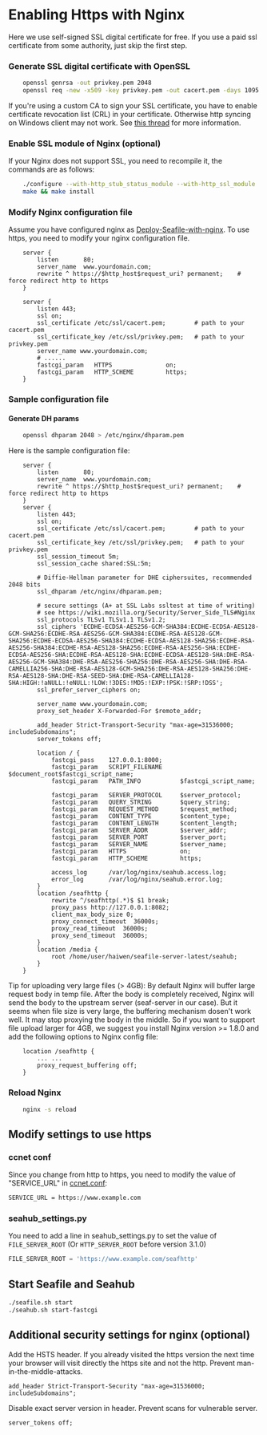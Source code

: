 # Enabling Https with Nginx

Here we use self-signed SSL digital certificate for free. If you use a paid ssl certificate from some authority, just skip the first step.

### Generate SSL digital certificate with OpenSSL
```bash
    openssl genrsa -out privkey.pem 2048
    openssl req -new -x509 -key privkey.pem -out cacert.pem -days 1095
```

If you're using a custom CA to sign your SSL certificate, you have to enable certificate revocation list (CRL) in your certificate. Otherwise http syncing on Windows client may not work. See [this thread](https://forum.seafile-server.org/t/https-syncing-on-windows-machine-using-custom-ca/898) for more information.

### Enable SSL module of Nginx (optional)
If your Nginx does not support SSL, you need to recompile it, the commands are as follows:
```bash
    ./configure --with-http_stub_status_module --with-http_ssl_module
    make && make install
```

### Modify Nginx configuration file

Assume you have configured nginx as
[Deploy-Seafile-with-nginx](deploy_with_nginx.md). To use https, you need to modify your nginx configuration file.
```nginx
    server {
        listen       80;
        server_name  www.yourdomain.com;
        rewrite ^ https://$http_host$request_uri? permanent;	# force redirect http to https
    }

    server {
        listen 443;
        ssl on;
        ssl_certificate /etc/ssl/cacert.pem;    	# path to your cacert.pem
        ssl_certificate_key /etc/ssl/privkey.pem;	# path to your privkey.pem
        server_name www.yourdomain.com;
        # ......
        fastcgi_param   HTTPS               on;
        fastcgi_param   HTTP_SCHEME         https;
    }
```


### Sample configuration file

#### Generate DH params
```bash
    openssl dhparam 2048 > /etc/nginx/dhparam.pem
```

Here is the sample configuration file:

```nginx
    server {
        listen       80;
        server_name  www.yourdomain.com;
        rewrite ^ https://$http_host$request_uri? permanent;	# force redirect http to https
    }
    server {
        listen 443;
        ssl on;
        ssl_certificate /etc/ssl/cacert.pem;        # path to your cacert.pem
        ssl_certificate_key /etc/ssl/privkey.pem;	# path to your privkey.pem
        ssl_session_timeout 5m;
        ssl_session_cache shared:SSL:5m;

        # Diffie-Hellman parameter for DHE ciphersuites, recommended 2048 bits
        ssl_dhparam /etc/nginx/dhparam.pem;

        # secure settings (A+ at SSL Labs ssltest at time of writing)
        # see https://wiki.mozilla.org/Security/Server_Side_TLS#Nginx
        ssl_protocols TLSv1 TLSv1.1 TLSv1.2;
        ssl_ciphers 'ECDHE-ECDSA-AES256-GCM-SHA384:ECDHE-ECDSA-AES128-GCM-SHA256:ECDHE-RSA-AES256-GCM-SHA384:ECDHE-RSA-AES128-GCM-SHA256:ECDHE-ECDSA-AES256-SHA384:ECDHE-ECDSA-AES128-SHA256:ECDHE-RSA-AES256-SHA384:ECDHE-RSA-AES128-SHA256:ECDHE-RSA-AES256-SHA:ECDHE-ECDSA-AES256-SHA:ECDHE-RSA-AES128-SHA:ECDHE-ECDSA-AES128-SHA:DHE-RSA-AES256-GCM-SHA384:DHE-RSA-AES256-SHA256:DHE-RSA-AES256-SHA:DHE-RSA-CAMELLIA256-SHA:DHE-RSA-AES128-GCM-SHA256:DHE-RSA-AES128-SHA256:DHE-RSA-AES128-SHA:DHE-RSA-SEED-SHA:DHE-RSA-CAMELLIA128-SHA:HIGH:!aNULL:!eNULL:!LOW:!3DES:!MD5:!EXP:!PSK:!SRP:!DSS';
        ssl_prefer_server_ciphers on;

        server_name www.yourdomain.com;
        proxy_set_header X-Forwarded-For $remote_addr;
        
        add_header Strict-Transport-Security "max-age=31536000; includeSubdomains";
        server_tokens off;

        location / {
            fastcgi_pass    127.0.0.1:8000;
            fastcgi_param   SCRIPT_FILENAME     $document_root$fastcgi_script_name;
            fastcgi_param   PATH_INFO           $fastcgi_script_name;

            fastcgi_param   SERVER_PROTOCOL	    $server_protocol;
            fastcgi_param   QUERY_STRING        $query_string;
            fastcgi_param   REQUEST_METHOD      $request_method;
            fastcgi_param   CONTENT_TYPE        $content_type;
            fastcgi_param   CONTENT_LENGTH      $content_length;
            fastcgi_param   SERVER_ADDR         $server_addr;
            fastcgi_param   SERVER_PORT         $server_port;
            fastcgi_param   SERVER_NAME         $server_name;
            fastcgi_param   HTTPS               on;
            fastcgi_param   HTTP_SCHEME         https;

            access_log      /var/log/nginx/seahub.access.log;
            error_log       /var/log/nginx/seahub.error.log;
        }
        location /seafhttp {
            rewrite ^/seafhttp(.*)$ $1 break;
            proxy_pass http://127.0.0.1:8082;
            client_max_body_size 0;
            proxy_connect_timeout  36000s;
            proxy_read_timeout  36000s;
            proxy_send_timeout  36000s;
        }
        location /media {
            root /home/user/haiwen/seafile-server-latest/seahub;
        }
    }
```

Tip for uploading very large files (> 4GB): By default Nginx will buffer large request body in temp file. After the body is completely received, Nginx will send the body to the upstream server (seaf-server in our case). But it seems when file size is very large, the buffering mechanism dosen't work well. It may stop proxying the body in the middle. So if you want to support file upload larger for 4GB, we suggest you install Nginx version >= 1.8.0 and add the following options to Nginx config file:

```
    location /seafhttp {
        ... ...
        proxy_request_buffering off;
    }
```

### Reload Nginx
```bash
    nginx -s reload
```

## Modify settings to use https

### ccnet conf

Since you change from http to https, you need to modify the value of "SERVICE_URL" in [ccnet.conf](../config/ccnet-conf.md):
```bash
SERVICE_URL = https://www.example.com
```

### seahub_settings.py

You need to add a line in seahub_settings.py to set the value of `FILE_SERVER_ROOT` (Or `HTTP_SERVER_ROOT` before version 3.1.0)

```python
FILE_SERVER_ROOT = 'https://www.example.com/seafhttp'
```

## Start Seafile and Seahub

```bash
./seafile.sh start
./seahub.sh start-fastcgi
```

## Additional security settings for nginx (optional)

Add the HSTS header. If you already visited the https version the next time your browser will visit directly the https site and not the http. Prevent man-in-the-middle-attacks.
```nginx
add_header Strict-Transport-Security "max-age=31536000; includeSubdomains";
```

Disable exact server version in header. Prevent scans for vulnerable server.
```nginx
server_tokens off;
```
